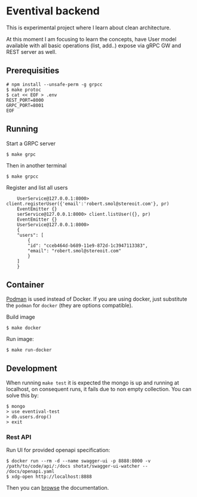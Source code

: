 # Eventival backend

This is experimental project where I learn about clean architecture.

At this moment I am focusing to learn the concepts, have User model available with all basic operations (list, add..) expose via gRPC GW and REST server as well.

## Prerequisities

```
# npm install --unsafe-perm -g grpcc
$ make protoc
$ cat << EOF > .env
REST_PORT=8000 
GRPC_PORT=8001
EOF
```


## Running

Start a GRPC server

`$ make grpc` 

Then in another terminal

`$ make grpcc`

Register and list all users

```
    UserService@127.0.0.1:8000> client.registerUser({'email':'robert.smol@stereoit.com'}, pr)
    EventEmitter {}
    serService@127.0.0.1:8000> client.listUser({}, pr)
    EventEmitter {}
    UserService@127.0.0.1:8000> 
    {
    "users": [
        {
        "id": "cceb464d-b689-11e9-872d-1c3947113383",
        "email": "robert.smol@stereoit.com"
        }
    ]
    }
```

## Container

[Podman](https://podman.io/getting-started/installation) is used instead of Docker. If you are using docker, just substitute the `podman` for `docker` (they are options compatible).

Build image

`$ make docker`

Run image:

`$ make run-docker`


## Development

When running `make test` it is expected the mongo is up and running at localhost, on consequent runs, it fails due to non empty collection. You can solve this by:

```
$ mongo
> use eventival-test
> db.users.drop()
> exit
```

### Rest API

Run UI for provided openapi specification:

    $ docker run --rm -d --name swagger-ui -p 8888:8000 -v /path/to/code/api/:/docs shotat/swagger-ui-watcher -- /docs/openapi.yaml
    $ xdg-open http://localhost:8888

Then you can [browse](http://localhost:8888) the documentation.


